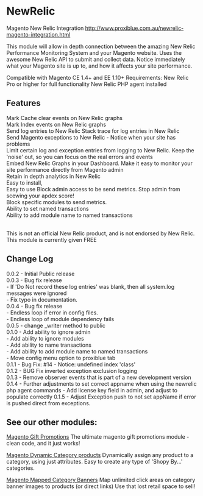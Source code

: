 NewRelic
========

Magento New Relic Integration
http://www.proxiblue.com.au/newrelic-magento-integration.html

This module will allow in depth connection between the amazing New Relic Performance Monitoring System and your Magento website. 
Uses the awesome New Relic API to submit and collect data.
Notice immediately what your Magento site is up to, and how it affects your site performance.

Compatible with Magento CE 1.4+ and EE 1.10+
Requirements:
New Relic Pro or higher for full functionality
New Relic PHP agent installed

Features
--------
Mark Cache clear events on New Relic graphs <br/>
Mark Index events on New Relic graphs <br/>
Send log entries to New Relic Stack trace for log entries in New Relic <br/>
Send Magento exceptions to New Relic - Notice when your site has problems <br/>
Limit certain log and exception entries from logging to New Relic. Keep the 'noise' out, so you can focus on the real errors and events <br/>
Embed New Relic Graphs in your Dashboard. Make it easy to monitor your site performance directly from Magento admin <br/>
Retain in depth analytics in New Relic <br/>
Easy to install, <br/>
Easy to use Block admin access to be send metrics. Stop admin from scewing your apdex score! <br/>
Block specific modules to send metrics. <br/>
Ability to set named transactions <br/>
Ability to add module name to named transactions</br>
<br/>

This is not an official New Relic product, and is not endorsed by New Relic. This module is currently given FREE
</br>

Change Log
----------
0.0.2 - Initial Public release<br/>
0.0.3 - Bug fix release <br/>
        - If 'Do Not record these log entries' was blank, then all system.log messages were ignored<br/>
        - Fix typo in documentation. <br/>
0.0.4 - Bug fix release<br/>
        - Endless loop if error in config files. <br/>
        - Endless loop of module dependency fails<br/>
0.0.5 - change _writer method to public<br/>
0.1.0 - Add ability to ignore admin<br/>
      - Add ability to ignore modules<br/>
      - Add ability to name transactions<br/>
      - Add ability to add module name to named transactions<br/>
      - Move config menu option to proxiblue tab<br/>
0.1.1 - Bug Fix: #14 - Notice: undefined index 'class'<br/>
0.1.2 - BUG Fix inverted exception exclusion logging  <br/> 
0.1.3 - Remove observer events that is part of a new development version<br/>
0.1.4 - Further adjustments to set correct appname when using the newrelic php agent commands
      - Add license key field in admin, and adjust to populate correctly
0.1.5 - Adjust Exception push to not set appName if error is pushed direct from exceptions.
 

See our other modules:
----------------------
[Magento Gift Promotions](http://www.proxiblue.com.au/magento-gift-promotions.html)
The ultimate magento gift promotions module - clean code, and it just works!

[Magento Dynamic Category products](http://www.proxiblue.com.au/magento-dynamic-category-products.html)
Dynamically assign any product to a category, using just attributes. Easy to create any type of 'Shopy By...' categories.

[Magento Mapped Category Banners](http://www.proxiblue.com.au/magento-mapped-category-banners.html)
Map unlimited click areas on category banner images to products (or direct links) Use that lost retail space to sell!

